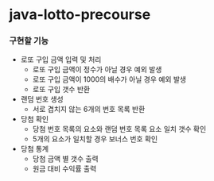 # java-lotto-precourse
### 구현할 기능
- 로또 구입 금액 입력 및 처리
  - 로또 구입 금액이 정수가 아닐 경우 예외 발생
  - 로또 구입 금액이 1000의 배수가 아닐 경우 예외 발생
  - 로또 구입 갯수 반환
- 랜덤 번호 생성
  - 서로 겹치지 않는 6개의 번호 목록 반환 
- 당첨 확인
  - 당첨 번호 목록의 요소와 랜덤 번호 목록 요소 일치 갯수 확인
  - 5개의 요소가 일치할 경우 보너스 번호 확인
- 당첨 통계
  - 당첨 금액 별 갯수 출력
  - 원금 대비 수익률 출력